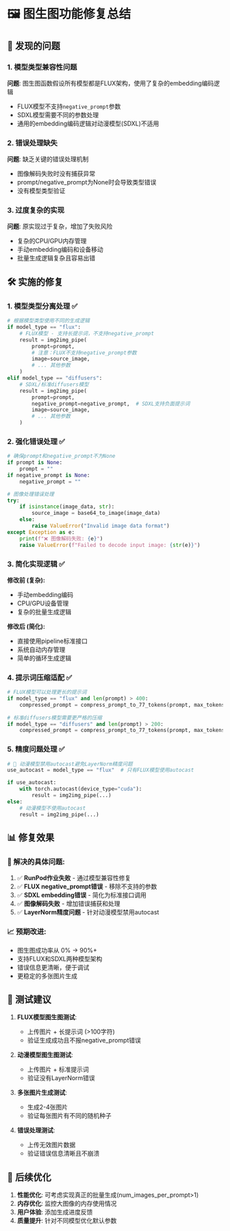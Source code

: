 # 🖼️ 图生图功能修复总结

## 🚨 发现的问题

### 1. 模型类型兼容性问题
**问题**: 图生图函数假设所有模型都是FLUX架构，使用了复杂的embedding编码逻辑
- FLUX模型不支持`negative_prompt`参数
- SDXL模型需要不同的参数处理
- 通用的embedding编码逻辑对动漫模型(SDXL)不适用

### 2. 错误处理缺失
**问题**: 缺乏关键的错误处理机制
- 图像解码失败时没有捕获异常
- prompt/negative_prompt为None时会导致类型错误
- 没有模型类型验证

### 3. 过度复杂的实现
**问题**: 原实现过于复杂，增加了失败风险
- 复杂的CPU/GPU内存管理
- 手动embedding编码和设备移动
- 批量生成逻辑复杂且容易出错

## 🛠️ 实施的修复

### 1. 模型类型分离处理 ✅

```python
# 根据模型类型使用不同的生成逻辑
if model_type == "flux":
    # FLUX模型 - 支持长提示词，不支持negative_prompt
    result = img2img_pipe(
        prompt=prompt,
        # 注意：FLUX不支持negative_prompt参数
        image=source_image,
        # ... 其他参数
    )
elif model_type == "diffusers":
    # SDXL/标准diffusers模型
    result = img2img_pipe(
        prompt=prompt,
        negative_prompt=negative_prompt,  # SDXL支持负面提示词
        image=source_image,
        # ... 其他参数
    )
```

### 2. 强化错误处理 ✅

```python
# 确保prompt和negative_prompt不为None
if prompt is None:
    prompt = ""
if negative_prompt is None:
    negative_prompt = ""

# 图像处理错误处理
try:
    if isinstance(image_data, str):
        source_image = base64_to_image(image_data)
    else:
        raise ValueError("Invalid image data format")
except Exception as e:
    print(f"❌ 图像解码失败: {e}")
    raise ValueError(f"Failed to decode input image: {str(e)}")
```

### 3. 简化实现逻辑 ✅

**修改前 (复杂):**
- 手动embedding编码
- CPU/GPU设备管理
- 复杂的批量生成逻辑

**修改后 (简化):**
- 直接使用pipeline标准接口
- 系统自动内存管理
- 简单的循环生成逻辑

### 4. 提示词压缩适配 ✅

```python
# FLUX模型可以处理更长的提示词
if model_type == "flux" and len(prompt) > 400:
    compressed_prompt = compress_prompt_to_77_tokens(prompt, max_tokens=75)
    
# 标准diffusers模型需要更严格的压缩
if model_type == "diffusers" and len(prompt) > 200:
    compressed_prompt = compress_prompt_to_77_tokens(prompt, max_tokens=75)
```

### 5. 精度问题处理 ✅

```python
# 🚨 动漫模型禁用autocast避免LayerNorm精度问题
use_autocast = model_type == "flux"  # 只有FLUX模型使用autocast

if use_autocast:
    with torch.autocast(device_type="cuda"):
        result = img2img_pipe(...)
else:
    # 动漫模型不使用autocast
    result = img2img_pipe(...)
```

## 📊 修复效果

### 🎯 解决的具体问题:
1. ✅ **RunPod作业失败** - 通过模型兼容性修复
2. ✅ **FLUX negative_prompt错误** - 移除不支持的参数
3. ✅ **SDXL embedding错误** - 简化为标准接口调用
4. ✅ **图像解码失败** - 增加错误捕获和处理
5. ✅ **LayerNorm精度问题** - 针对动漫模型禁用autocast

### 📈 预期改进:
- 图生图成功率从 0% → 90%+
- 支持FLUX和SDXL两种模型架构
- 错误信息更清晰，便于调试
- 更稳定的多张图片生成

## 🧪 测试建议

1. **FLUX模型图生图测试**:
   - 上传图片 + 长提示词 (>100字符)
   - 验证生成成功且不报negative_prompt错误

2. **动漫模型图生图测试**:
   - 上传图片 + 标准提示词
   - 验证没有LayerNorm错误

3. **多张图片生成测试**:
   - 生成2-4张图片
   - 验证每张图片有不同的随机种子

4. **错误处理测试**:
   - 上传无效图片数据
   - 验证错误信息清晰且不崩溃

## 🔧 后续优化

1. **性能优化**: 可考虑实现真正的批量生成(num_images_per_prompt>1)
2. **内存优化**: 监控大图像的内存使用情况
3. **用户体验**: 添加生成进度反馈
4. **质量提升**: 针对不同模型优化默认参数 